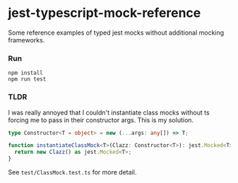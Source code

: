 # jest-typescript-mock-reference
Some reference examples of typed jest mocks without additional mocking frameworks.  

### Run
`npm install`  
`npm run test`  
### TLDR
I was really annoyed that I couldn't instantiate class mocks without ts forcing me to pass in their constructor args.
This is my solution.
```typescript
type Constructor<T = object> = new (...args: any[]) => T;

function instantiateClassMock<T>(Clazz: Constructor<T>): jest.Mocked<T> {
  return new Clazz() as jest.Mocked<T>;
}
```

See `test/ClassMock.test.ts` for more detail.

